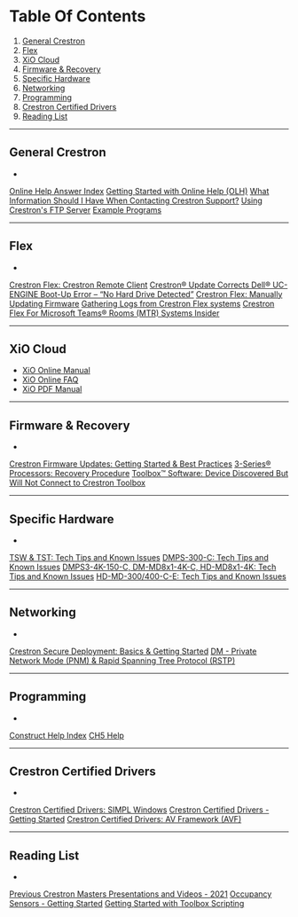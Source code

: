 # Table Of Contents
1. [General Crestron](#General%20Crestron)
2. [Flex](#Flex)
3. [XiO Cloud](#XiO%20Cloud)
4. [Firmware & Recovery](#Firmware%20&%20Recovery)
5. [Specific Hardware](#Specific%20Hardware)
6. [Networking](#Networking)
7. [Programming](#Programming)
8. [Crestron Certified Drivers](#Crestron%20Certified%20Drivers)
9. [Reading List](#Reading%20List)
---

## General Crestron
- 
[Online Help Answer Index](https://docs.crestron.com/en-us/9450/Content/Topics/Home.htm)
[Getting Started with Online Help (OLH)](https://community.crestron.com/s/article/Getting-Started-with-Online-Help-OLH)
[What Information Should I Have When Contacting Crestron Support?](https://community.crestron.com/s/article/id-5413)
[Using Crestron's FTP Server](https://community.crestron.com/s/article/id-1001110)
[Example Programs](https://www.crestron.com/Support/Search-Results?type=Example_Programs)

---
## Flex
- 
[Crestron Flex: Crestron Remote Client](https://community.crestron.com/s/article/id-1000725)
[Crestron® Update Corrects Dell® UC-ENGINE Boot-Up Error – “No Hard Drive Detected”](https://community.crestron.com/s/article/id-1001835)
[Crestron Flex: Manually Updating Firmware](https://community.crestron.com/s/article/id-1000862)
[Gathering Logs from Crestron Flex systems](https://community.crestron.com/s/article/id-1000347)
[Crestron Flex For Microsoft Teams® Rooms (MTR) Systems Insider](https://community.crestron.com/s/article/id-1000471)

---
## XiO Cloud
- [XiO Online Manual]
- [XiO Online FAQ]
- [XiO PDF Manual]

[XiO Online Manual]: (https://docs.crestron.com/en-us/8214/Content/Topics/Home.htm)
[XiO Online FAQ]: (https://docs.crestron.com/en-us/8214/Content/Topics/FAQs.htm)
[XiO PDF Manual]: (https://www.crestron.com/getmedia/5480b91a-51af-4db5-90b1-99d864c68b12/mg_ug_crestron_xio_cloud_service)
[XiO Single Sign On blog article]:(https://www.crestron.com/News/Blog/April-2020/SSO-for-XiO-Cloud-using-Azure-AD)
[Crestron XiO Cloud® Platform: SSO SAML Integration / Configuration]:(https://community.crestron.com/s/article/id-1000838)
[Crestron XiO Cloud® Platform: Certified Third-Party Devices]:(https://community.crestron.com/s/article/id-1001716)
[Crestron XiO Cloud® Platform Service Status]:(https://community.crestron.com/s/article/id-5894)
[Crestron XiO Cloud® Platform: Room-based Pricing FAQ]:(https://community.crestron.com/s/article/id-1000717)
[Crestron XiO Cloud® Platform: Tenant ID]:(https://community.crestron.com/s/article/id-1001130)
[Crestron XiO Cloud® Platform: License Calculator]:(https://community.crestron.com/s/article/id-1001165)
[XiO Security Article]:(https://community.crestron.com/s/article/id-1000076)
[XiO Security Guide]:(https://www.crestron.com/getmedia/7519fbb5-e58c-46c7-9ab5-549ac58b507b/mg_sr_xio-cloud-security)

---
## Firmware & Recovery
- 
[Crestron Firmware Updates: Getting Started & Best Practices](https://community.crestron.com/s/article/id-1000265)
[3-Series® Processors: Recovery Procedure](https://community.crestron.com/s/article/id-5153)
[Toolbox™ Software: Device Discovered But Will Not Connect to Crestron Toolbox](https://community.crestron.com/s/article/id-5768)

---
## Specific Hardware
- 
[TSW & TST: Tech Tips and Known Issues](https://community.crestron.com/s/article/id-5286)
[DMPS-300-C: Tech Tips and Known Issues](https://community.crestron.com/s/article/id-5147)
[DMPS3-4K-150-C, DM-MD8x1-4K-C, HD-MD8x1-4K: Tech Tips and Known Issues](https://community.crestron.com/s/article/id-516)
[HD-MD-300/400-C-E: Tech Tips and Known Issues](https://community.crestron.com/s/article/id-5680)

---
## Networking
- 
[Crestron Secure Deployment: Basics & Getting Started](https://community.crestron.com/s/article/id-5571)
[DM - Private Network Mode (PNM) & Rapid Spanning Tree Protocol (RSTP)](https://community.crestron.com/s/article/id-1000153)

---
## Programming
- 
[Construct Help Index](https://help.crestron.com/construct/Content/Topics/UI%20Editor/Overview.htm)
[CH5 Help](https://sdkcon78221.crestron.com/sdk/Crestron_HTML5UI/Content/Topics/Home.htm)

---
## Crestron Certified Drivers
- 
[Crestron Certified Drivers: SIMPL Windows](https://community.crestron.com/s/article/id-1000527)
[Crestron Certified Drivers - Getting Started](https://community.crestron.com/s/article/id-1000185)
[Crestron Certified Drivers: AV Framework (AVF)](https://community.crestron.com/s/article/id-1000528)

---
## Reading List
- 
[Previous Crestron Masters Presentations and Videos - 2021](https://community.crestron.com/s/article/Previous-Crestron-Masters-Presentations-and-Videos-2021)
[Occupancy Sensors - Getting Started](https://community.crestron.com/s/article/id-1000184)
[Getting Started with Toolbox Scripting](https://community.crestron.com/s/article/id-1000540)

